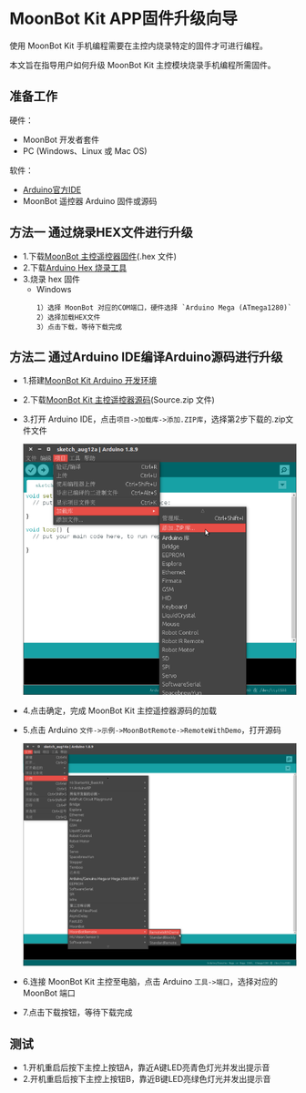 MoonBot Kit APP固件升级向导
===============================

使用 MoonBot Kit 手机编程需要在主控内烧录特定的固件才可进行编程。

本文旨在指导用户如何升级 MoonBot Kit 主控模块烧录手机编程所需固件。

## 准备工作

硬件：

- MoonBot 开发者套件
- PC (Windows、Linux 或 Mac OS)

软件：

- [Arduino官方IDE](https://www.arduino.cc/en/Main/Software?setlang=cn)
- MoonBot 遥控器 Arduino 固件或源码

## 方法一 通过烧录HEX文件进行升级

- 1.下载[MoonBot 主控遥控器固件](https://github.com/mu-opensource/MoonBot_RemoteController/releases/latest)(.hex 文件)
- 2.下载[Arduino Hex 烧录工具](https://github.com/mu-opensource/Morpx-docs/raw/master/MoonBot/MoonBot_App/sources/Arduloader.zip)
- 3.烧录 hex 固件
    - Windows
        ```
        1）选择 MoonBot 对应的COM端口，硬件选择 `Arduino Mega (ATmega1280)`
		2）选择加载HEX文件
        3）点击下载，等待下载完成
        ```

## 方法二 通过Arduino IDE编译Arduino源码进行升级

- 1.搭建[MoonBot Kit Arduino 开发环境](../MoonBot_Arduino/MoonBot_arduino_development_construction_guide.md)
- 2.下载[MoonBot Kit 主控遥控器源码](https://github.com/mu-opensource/MoonBot_RemoteController/releases/latest)(Source.zip 文件)
- 3.打开 Arduino IDE，点击`项目->加载库->添加.ZIP库`，选择第2步下载的.zip文件文件

    ![](../MoonBot_Arduino/images/arduino_add_zip_library.png)

- 4.点击确定，完成 MoonBot Kit 主控遥控器源码的加载
- 5.点击 Arduino `文件->示例->MoonBotRemote->RemoteWithDemo`，打开源码

    ![](./images/arduino_add_example_remote_with_demo.png)

- 6.连接 MoonBot Kit 主控至电脑，点击 Arduino `工具->端口`，选择对应的 MoonBot 端口
- 7.点击下载按钮，等待下载完成

## 测试

- 1.开机重启后按下主控上按钮A，靠近A键LED亮青色灯光并发出提示音
- 2.开机重启后按下主控上按钮B，靠近B键LED亮绿色灯光并发出提示音
